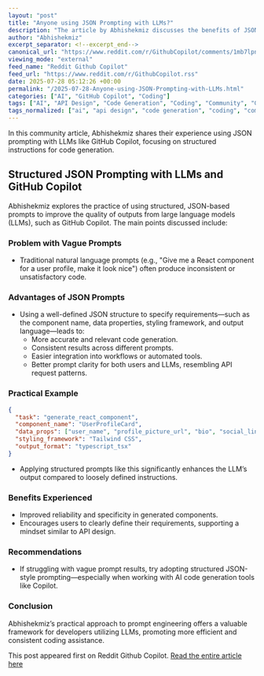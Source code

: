 ```yaml
---
layout: "post"
title: "Anyone using JSON Prompting with LLMs?"
description: "The article by Abhishekmiz discusses the benefits of JSON-style structured prompts when using LLMs, such as GitHub Copilot, for code generation. Structured prompts improve clarity, accuracy, and consistency in generated outputs, especially for React components and similar coding tasks."
author: "Abhishekmiz"
excerpt_separator: <!--excerpt_end-->
canonical_url: "https://www.reddit.com/r/GithubCopilot/comments/1mb7lpn/anyone_using_json_prompting_with_llms/"
viewing_mode: "external"
feed_name: "Reddit Github Copilot"
feed_url: "https://www.reddit.com/r/GithubCopilot.rss"
date: 2025-07-28 05:12:26 +00:00
permalink: "/2025-07-28-Anyone-using-JSON-Prompting-with-LLMs.html"
categories: ["AI", "GitHub Copilot", "Coding"]
tags: ["AI", "API Design", "Code Generation", "Coding", "Community", "GitHub Copilot", "JSON Prompting", "LLMs", "Prompt Engineering", "React", "Structured Prompts", "Tailwind CSS", "TypeScript"]
tags_normalized: ["ai", "api design", "code generation", "coding", "community", "github copilot", "json prompting", "llms", "prompt engineering", "react", "structured prompts", "tailwind css", "typescript"]
---
```


In this community article, Abhishekmiz shares their experience using JSON prompting with LLMs like GitHub Copilot, focusing on structured instructions for code generation.<!--excerpt_end-->

## Structured JSON Prompting with LLMs and GitHub Copilot

Abhishekmiz explores the practice of using structured, JSON-based prompts to improve the quality of outputs from large language models (LLMs), such as GitHub Copilot. The main points discussed include:

### Problem with Vague Prompts

- Traditional natural language prompts (e.g., "Give me a React component for a user profile, make it look nice") often produce inconsistent or unsatisfactory code.

### Advantages of JSON Prompts

- Using a well-defined JSON structure to specify requirements—such as the component name, data properties, styling framework, and output language—leads to:
  - More accurate and relevant code generation.
  - Consistent results across different prompts.
  - Easier integration into workflows or automated tools.
  - Better prompt clarity for both users and LLMs, resembling API request patterns.

### Practical Example

```json
{
  "task": "generate_react_component",
  "component_name": "UserProfileCard",
  "data_props": ["user_name", "profile_picture_url", "bio", "social_links"],
  "styling_framework": "Tailwind CSS",
  "output_format": "typescript_tsx"
}
```

- Applying structured prompts like this significantly enhances the LLM’s output compared to loosely defined instructions.

### Benefits Experienced

- Improved reliability and specificity in generated components.
- Encourages users to clearly define their requirements, supporting a mindset similar to API design.

### Recommendations

- If struggling with vague prompt results, try adopting structured JSON-style prompting—especially when working with AI code generation tools like Copilot.

### Conclusion

Abhishekmiz’s practical approach to prompt engineering offers a valuable framework for developers utilizing LLMs, promoting more efficient and consistent coding assistance.

This post appeared first on Reddit Github Copilot. [Read the entire article here](https://www.reddit.com/r/GithubCopilot/comments/1mb7lpn/anyone_using_json_prompting_with_llms/)
